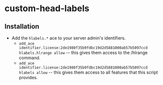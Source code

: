 # custom-head-labels

## Installation
* Add the `hlabels.*` ace to your server admin's identifiers.
   - `add_ace identifier.license:2de1980f35b9fdbc19d2d5881000ab57b5097ccd hlabels.hlrange allow` -- this gives them access to the /hlrange command.
   - `add_ace identifier.license:2de1980f35b9fdbc19d2d5881000ab57b5097ccd hlabels allow` -- this gives them access to all features that this script provides.